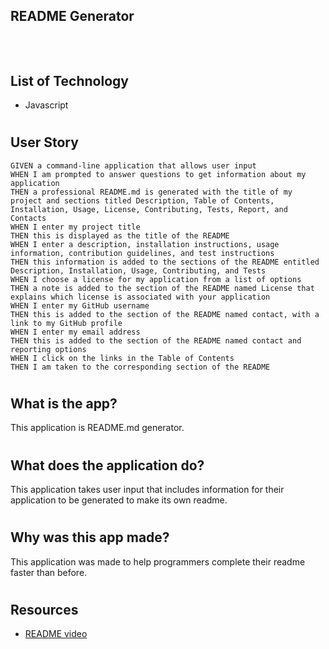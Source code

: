 ## README Generator
#
![]()
#
## List of Technology
* Javascript
# 
## User Story
```
GIVEN a command-line application that allows user input
WHEN I am prompted to answer questions to get information about my application 
THEN a professional README.md is generated with the title of my project and sections titled Description, Table of Contents, Installation, Usage, License, Contributing, Tests, Report, and Contacts
WHEN I enter my project title
THEN this is displayed as the title of the README
WHEN I enter a description, installation instructions, usage information, contribution guidelines, and test instructions
THEN this information is added to the sections of the README entitled Description, Installation, Usage, Contributing, and Tests
WHEN I choose a license for my application from a list of options
THEN a note is added to the section of the README named License that explains which license is associated with your application
WHEN I enter my GitHub username
THEN this is added to the section of the README named contact, with a link to my GitHub profile
WHEN I enter my email address
THEN this is added to the section of the README named contact and reporting options
WHEN I click on the links in the Table of Contents
THEN I am taken to the corresponding section of the README
```
#
## What is the app?
This application is README.md generator.
#
## What does the application do?
This application takes user input that includes information for their application to be generated to make its own readme.
#
## Why was this app made?
This application was made to help programmers complete their readme faster than before.
#
## Resources
* [README video]()